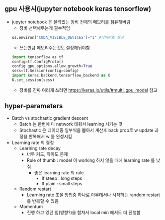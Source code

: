 ## gpu 사용시(jupyter notebook keras tensorflow)
* jupyter notebook 은 물려있는 장비 전체의 메모리를 점유해버림
   * 장비 선택해두는게 필수적임
   ```python
   os.environ['CUDA_VISIBLE_DEVICES']="1" #장비번호 설정
   ```
   * 쓰는만큼 메모리주는것도 설정해둬야함
   ``` python
   import tensorflow as tf
   config=tf.ConfigProto()
   config gpu_options.allow_growth=True
   sess=tf.Session(config=config)
   import keras.backend.tensorflow_backend as K
   K.set_session(sess)
   ```
   * 장비를 진짜 여러개 쓰려면
   https://keras.io/utils/#multi_gpu_model 참고
   
## hyper-parameters
* Batch vs stochastic gradient descent
	* Batch 는 한번에 다 network 태워서 learning 시키는 것
	* Stochastic 은 데이터중 일부씩을 뽑아서 계산후 back prop로 w update 과정을 반복해서 w 를 완성시킴
* Learning rate 의 결정
	* Learning rate decay
		* 너무 커도, 작아도 문제
		* Rule of thumb : model 이 working 하지 않을 때에 learning rate 를 낮춰
			* 좋은   learning rate 의 rule
				* If steep : long steps
				* If plain : small steps
	* Random restart
		* Learning rate 조절 방법중 하나로 아무데서나 시작하는 random restart 를 반복할 수 있음
	* Momentum
		* 진행 하고 있던 힘(방향?)을 합쳐서 local min 에서도 더 진행함
